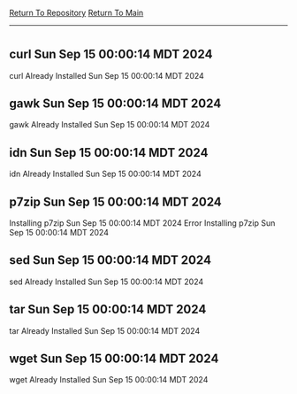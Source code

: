 [Return To Repository](https://github.com/DigitalWarrior/piholeparser/)
[Return To Main](https://github.com/DigitalWarrior/piholeparser/blob/master/RecentRunLogs/Mainlog.md)
____________________________________
# 
## curl Sun Sep 15 00:00:14 MDT 2024
curl Already Installed Sun Sep 15 00:00:14 MDT 2024
## gawk Sun Sep 15 00:00:14 MDT 2024
gawk Already Installed Sun Sep 15 00:00:14 MDT 2024
## idn Sun Sep 15 00:00:14 MDT 2024
idn Already Installed Sun Sep 15 00:00:14 MDT 2024
## p7zip Sun Sep 15 00:00:14 MDT 2024
Installing p7zip Sun Sep 15 00:00:14 MDT 2024
Error Installing p7zip Sun Sep 15 00:00:14 MDT 2024
## sed Sun Sep 15 00:00:14 MDT 2024
sed Already Installed Sun Sep 15 00:00:14 MDT 2024
## tar Sun Sep 15 00:00:14 MDT 2024
tar Already Installed Sun Sep 15 00:00:14 MDT 2024
## wget Sun Sep 15 00:00:14 MDT 2024
wget Already Installed Sun Sep 15 00:00:14 MDT 2024
